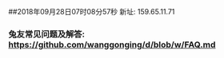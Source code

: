 ##2018年09月28日07时08分57秒 新址: 159.65.11.71
### 兔友常见问题及解答: https://github.com/wanggonging/d/blob/w/FAQ.md
